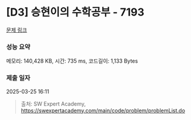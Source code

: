 # [D3] 승현이의 수학공부 - 7193 

[문제 링크](https://swexpertacademy.com/main/code/problem/problemDetail.do?contestProbId=AWksRkI6AR0DFAVE) 

### 성능 요약

메모리: 140,428 KB, 시간: 735 ms, 코드길이: 1,133 Bytes

### 제출 일자

2025-03-25 16:11



> 출처: SW Expert Academy, https://swexpertacademy.com/main/code/problem/problemList.do